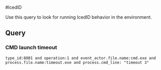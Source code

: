 #IcedID

Use this query to look for running IcedID behavior in the environment.

## Query

### CMD launch timeout 

~~~
type_id:8001 and operation:1 and event_actor.file.name:cmd.exe and process.file.name:timeout.exe and process.cmd_line: "timeout 3"
~~~